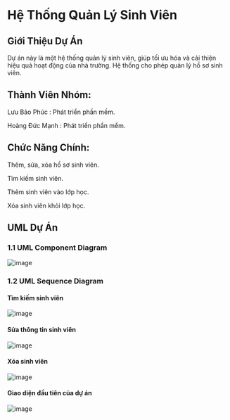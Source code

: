 # Hệ Thống Quản Lý Sinh Viên

## Giới Thiệu Dự Án
Dự án này là một hệ thống quản lý sinh viên, giúp tối ưu hóa và cải thiện hiệu quả hoạt động của nhà trường. Hệ thống cho phép quản lý hồ sơ sinh viên.

## Thành Viên Nhóm:


Lưu Bảo Phúc : Phát triển phần mềm.


Hoàng Đức Mạnh : Phát triển phần mềm.

## Chức Năng Chính: 


Thêm, sửa, xóa hồ sơ sinh viên.


Tìm kiếm sinh viên.


Thêm sinh viên vào lớp học.


Xóa sinh viên khỏi lớp học.


## UML Dự Án

### 1.1 UML Component Diagram

![image](https://github.com/user-attachments/assets/20a3457a-35fc-4b49-ae2b-4b5c7f98efaf)

### 1.2 UML Sequence Diagram

#### Tìm kiếm sinh viên
![image](https://github.com/user-attachments/assets/9a605c62-294d-4c34-b445-e0dfb2f5753e)

#### Sửa thông tin sinh viên  
![image](https://github.com/user-attachments/assets/4341739f-f2a2-41d3-bfd2-c35a2a0ab69c)

#### Xóa sinh viên 
![image](https://github.com/user-attachments/assets/19908e05-a273-4e79-a5da-0d20fc35cff2)

#### Giao diện đầu tiên của dự án 

![image](https://github.com/user-attachments/assets/e9a70c02-0954-44ce-bf60-ff1886eaf3a3)







